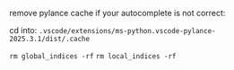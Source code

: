 remove pylance cache if your autocomplete is not correct:

cd into:
`.vscode/extensions/ms-python.vscode-pylance-2025.3.1/dist/.cache`

`rm global_indices -rf`
`rm local_indices -rf`
